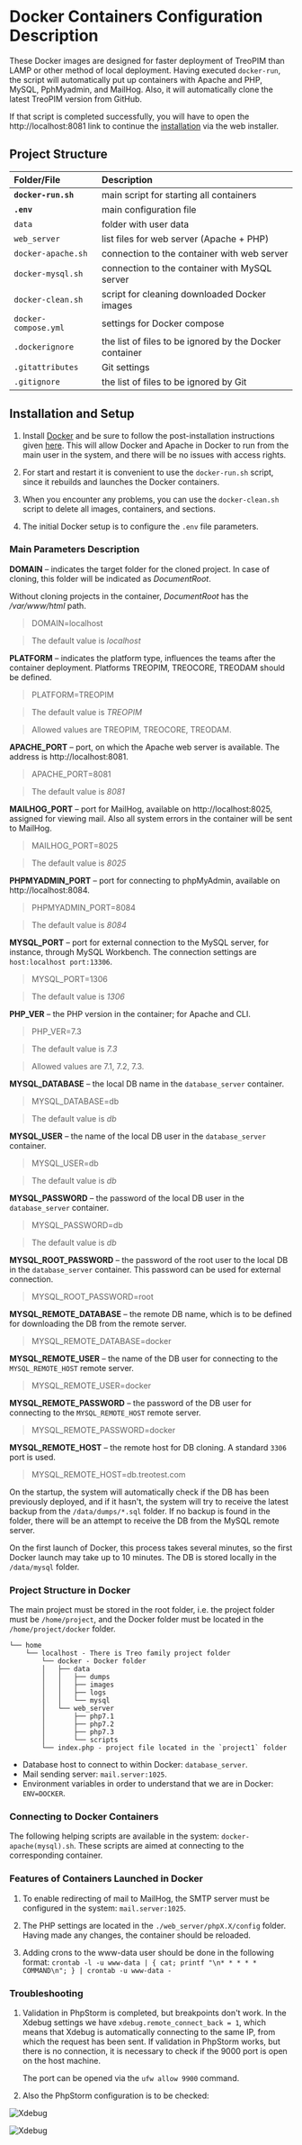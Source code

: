 # Docker Containers Configuration Description

These Docker images are designed for faster deployment of TreoPIM than LAMP or other method of local deployment. Having executed `docker-run`, the script will automatically put up containers with Apache and PHP, MySQL, PphMyadmin, and MailHog. Also, it will automatically clone the latest TreoPIM version from GitHub.

If that script is completed successfully, you will have to open the http://localhost:8081 link to continue the [installation](#installation-and-setup) via the web installer.

## Project Structure

| Folder/File               | Description              |
|:--------------------------|:-------------------------| 
|**``docker-run.sh``**      | main script for starting all containers  |     
|**``.env``**                | main configuration file				|  
| ``data``                   | folder with user data          | 
|``web_server``              | list files for web server (Apache + PHP)   |     
|``docker-apache.sh``       | connection to the container with web server  |    
|``docker-mysql.sh``        | connection to the container with MySQL server  |       
|``docker-clean.sh``        | script for cleaning downloaded Docker images |     
|``docker-compose.yml``     | settings for Docker compose   |     
|``.dockerignore``          | the list of files to be ignored by the Docker container  | 
|``.gitattributes``         | Git settings  |     
|``.gitignore``              | the list of files to be ignored by Git | 

## Installation and Setup

1. Install [Docker](https://docs.docker.com/install/linux/docker-ce/debian/) and be sure to follow the post-installation instructions given [here](https://docs.docker.com/install/linux/linux-postinstall/). This will allow Docker and Apache in Docker to run from the main user in the system, and there will be no issues with access rights.

2. For start and restart it is convenient to use the `docker-run.sh` script, since it rebuilds and launches the Docker containers.

3. When you encounter any problems, you can use the `docker-clean.sh` script to delete all images, containers, and sections.

4. The initial Docker setup is to configure the `.env` file parameters.

### Main Parameters Description
 
**DOMAIN** – indicates the target folder for the cloned project. In case of cloning, this folder will be indicated as _DocumentRoot_. 

Without cloning projects in the container, _DocumentRoot_ has the _/var/www/html_ path.

> DOMAIN=localhost

> The default value is _localhost_

**PLATFORM** – indicates the platform type, influences the teams after the container deployment. Platforms TREOPIM, TREOCORE, TREODAM should be defined.

> PLATFORM=TREOPIM

> The default value is _TREOPIM_

> Allowed values are TREOPIM, TREOCORE, TREODAM.

**APACHE_PORT** – port, on which the Apache web server is available. The address is http://localhost:8081. 

> APACHE_PORT=8081

> The default value is _8081_
 
**MAILHOG_PORT** – port for MailHog, available on http://localhost:8025, assigned for viewing mail. Also all system errors in the container will be sent to MailHog.

> MAILHOG_PORT=8025

> The default value is _8025_

**PHPMYADMIN_PORT** – port for connecting to phpMyAdmin, available on http://localhost:8084.

> PHPMYADMIN_PORT=8084

> The default value is _8084_

**MYSQL_PORT** – port for external connection to the MySQL server, for instance, through  MySQL Workbench. The connection settings are `host:localhost port:13306`.

> MYSQL_PORT=1306

> The default value is _1306_

**PHP_VER** – the PHP version in the container; for Apache and CLI.

> PHP_VER=7.3

> The default value is _7.3_

> Allowed values are 7.1, 7.2, 7.3.

**MYSQL_DATABASE** – the local DB name in the `database_server` container.
 
> MYSQL_DATABASE=db

> The default value is _db_

**MYSQL_USER** – the name of the local DB user in the `database_server` container. 

> MYSQL_USER=db

> The default value is _db_

**MYSQL_PASSWORD** – the password of the local DB user in the `database_server` container. 

> MYSQL_PASSWORD=db

> The default value is _db_

**MYSQL_ROOT_PASSWORD** – the password of the root user to the local DB in the `database_server` container. This password can be used for external connection. 

> MYSQL_ROOT_PASSWORD=root

**MYSQL_REMOTE_DATABASE** – the remote DB name, which is to be defined for downloading the DB from the remote server. 

> MYSQL_REMOTE_DATABASE=docker

**MYSQL_REMOTE_USER** – the name of the DB user for connecting to the `MYSQL_REMOTE_HOST` remote server. 

> MYSQL_REMOTE_USER=docker

**MYSQL_REMOTE_PASSWORD** – the password of the DB user for connecting to the `MYSQL_REMOTE_HOST` remote server.  

> MYSQL_REMOTE_PASSWORD=docker

**MYSQL_REMOTE_HOST** – the remote host for DB cloning. A standard `3306` port is used. 

> MYSQL_REMOTE_HOST=db.treotest.com

On the startup, the system will automatically check if the DB has been previously deployed, and if it hasn't, the system will try to receive the latest backup from the `/data/dumps/*.sql` folder. If no backup is found in the folder, there will be an attempt to receive the DB from the MySQL remote server.

On the first launch of Docker, this process takes several minutes, so the first Docker launch may take up to 10 minutes. The DB is stored locally in the `/data/mysql` folder. 

### Project Structure in Docker

The main project must be stored in the root folder, i.e. the project folder must be `/home/project`, and the Docker folder must be located in the `/home/project/docker` folder.

```./
└── home
    └── localhost - There is Treo family project folder
        └── docker - Docker folder
        │   ├── data
        │   │   ├── dumps
        │   │   ├── images
        │   │   ├── logs
        │   │   └── mysql
        │   └── web_server
        │       ├── php7.1
        │       ├── php7.2
        │       ├── php7.3
        │       └── scripts
        └── index.php - project file located in the `project1` folder
```

- Database host to connect to within Docker: `database_server`.
- Mail sending server: `mail.server:1025`.
- Environment variables in order to understand that we are in Docker: `ENV=DOCKER`.

### Connecting to Docker Containers

The following helping scripts are available in the system: `docker-apache(mysql).sh`. These scripts are aimed at connecting to the corresponding container.

### Features of Containers Launched in Docker

1. To enable redirecting of mail to MailHog, the SMTP server must be configured in the system: `mail.server:1025`.

2. The PHP settings are located in the `./web_server/phpX.X/config` folder. Having made any changes, the container should be reloaded.

3. Adding crons to the www-data user should be done in the following format:
			`crontab -l -u www-data | {
				cat;
				printf "\n* * * * * COMMAND\n";
			} | crontab -u www-data -`

### Troubleshooting

1. Validation in PhpStorm is completed, but breakpoints don't work. In the Xdebug settings we have `xdebug.remote_connect_back = 1`, which means that Xdebug is automatically connecting to the same IP, from which the request has been sent. If validation in PhpStorm works, but there is no connection, it is necessary to check if the 9000 port is open on the host machine.

	The port can be opened via the ``ufw allow 9900`` command.

2. Also the PhpStorm configuration is to be checked:  

![Xdebug](./data/images/xdebugconfig_2.png)

![Xdebug](./data/images/xdebugconfig.png)

